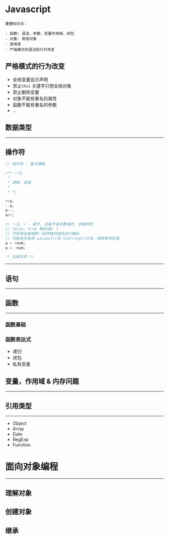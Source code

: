 # Javascript

```
重要知识点：

- 函数: 语法，参数，变量作用域，闭包
- 对象: 常用对象
- 常用库
- 严格模式的语法和行为改变
```

## 严格模式的行为改变

>

- 全局变量显示声明
- 禁止`this` 关键字只想全局对象
- 禁止删除变量
- 对象不能有重名的属性
- 函数不能有重名的参数
- ...

## 数据类型

---

## 操作符

```javascript
// 操作符 - 重点理解

/** 一元,
 *
 * 递增，递减
 *
 * */

++a;
--a;
a--;
a++;

// 一元，+ - 操作, 如果不是非数值时，会被转型
// false, true 被转成0，1
// 字符串会被按照一组特殊的规则进行解析
// 对象是先条用 valueof()和 toString()方法，再转换得到值
a = +num;
a = -num;
```

```javascript
/* 位操作符 */
```

---

## 语句

---

## 函数

---

### 函数基础

### 函数表达式

- 递归
- 闭包
- 私有变量

## 变量，作用域 & 内存问题

---

## 引用类型

---

- Object
- Array
- Date
- RegExp
- Function

# 面向对象编程

---

## 理解对象

## 创建对象

## 继承
